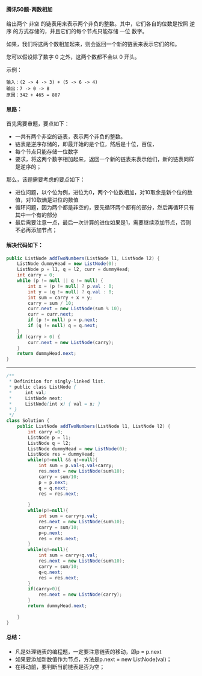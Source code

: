 #### 腾讯50题-两数相加

给出两个 非空 的链表用来表示两个非负的整数。其中，它们各自的位数是按照 逆序 的方式存储的，并且它们的每个节点只能存储 一位 数字。

如果，我们将这两个数相加起来，则会返回一个新的链表来表示它们的和。

您可以假设除了数字 0 之外，这两个数都不会以 0 开头。

示例：
```
输入：(2 -> 4 -> 3) + (5 -> 6 -> 4)
输出：7 -> 0 -> 8
原因：342 + 465 = 807
```



#### 思路：

首先需要审题，要点如下：

* 一共有两个非空的链表，表示两个非负的整数。
* 链表是逆序存储的，即最开始的是个位，然后是十位，百位，
* 每个节点只能存储一位数字
* 要求，将这两个数字相加起来，返回一个新的链表来表示他们，新的链表同样是逆序的；

那么，该题需要考虑的要点如下：

* 进位问题，以个位为例，进位为0，两个个位数相加，对10取余是新个位的数值，对10取熵是进位的数值
* 循环问题，因为两个都是非空的，要先循环两个都有的部分，然后再循环只有其中一个有的部分
* 最后需要注意一点，最后一次计算的进位如果是1，需要继续添加节点，否则不必再添加节点；



#### 解决代码如下：

```java
public ListNode addTwoNumbers(ListNode l1, ListNode l2) {
    ListNode dummyHead = new ListNode(0);
    ListNode p = l1, q = l2, curr = dummyHead;
    int carry = 0;
    while (p != null || q != null) {
        int x = (p != null) ? p.val : 0;
        int y = (q != null) ? q.val : 0;
        int sum = carry + x + y;
        carry = sum / 10;
        curr.next = new ListNode(sum % 10);
        curr = curr.next;
        if (p != null) p = p.next;
        if (q != null) q = q.next;
    }
    if (carry > 0) {
        curr.next = new ListNode(carry);
    }
    return dummyHead.next;
}

```

------

```java
/**
 * Definition for singly-linked list.
 * public class ListNode {
 *     int val;
 *     ListNode next;
 *     ListNode(int x) { val = x; }
 * }
 */
class Solution {
    public ListNode addTwoNumbers(ListNode l1, ListNode l2) {
        int carry =0;
        ListNode p = l1;
        ListNode q = l2;
        ListNode dummyHead = new ListNode(0);
        ListNode res = dummyHead;
        while(p!=null && q!=null){
            int sum = p.val+q.val+carry;
            res.next = new ListNode(sum%10);
            carry = sum/10;
            p = p.next;
            q = q.next;
            res = res.next;
                
        }
        while(p!=null){
            int sum = carry+p.val;
            res.next = new ListNode(sum%10);
            carry = sum/10;
            p=p.next;
            res = res.next;
        }
        while(q!=null){
            int sum = carry+q.val;
            res.next = new ListNode(sum%10);
            carry = sum/10;
            q=q.next;
            res = res.next;
        }
        if(carry>0){
            res.next = new ListNode(carry);
        }
        return dummyHead.next;
        
    }
}
```

#### 总结：

* 凡是处理链表的编程题，一定要注意链表的移动，即p = p.next
* 如果要添加新数值作为节点，方法是p.next = new ListNode(val)；
* 在移动前，要判断当前链表是否为空；